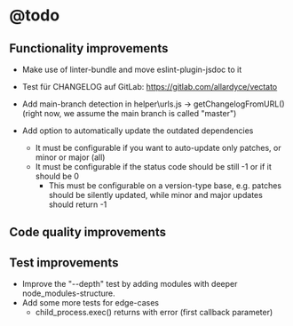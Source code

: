 # @todo

## Functionality improvements

- Make use of linter-bundle and move eslint-plugin-jsdoc to it

- Test für CHANGELOG auf GitLab:
  https://gitlab.com/allardyce/vectato

- Add main-branch detection in helper\urls.js -> getChangelogFromURL() (right now, we assume the main branch is called "master")

- Add option to automatically update the outdated dependencies
  - It must be configurable if you want to auto-update only patches, or minor or major (all)
  - It must be configurable if the status code should be still -1 or if it should be 0
    - This must be configurable on a version-type base, e.g. patches should be silently updated, while minor and major updates should return -1

## Code quality improvements

## Test improvements

- Improve the "--depth" test by adding modules with deeper node_modules-structure.
- Add some more tests for edge-cases
  - child_process.exec() returns with error (first callback parameter)

